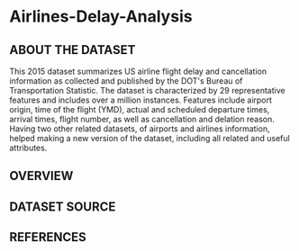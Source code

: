 # Airlines-Delay-Analysis

## ABOUT THE DATASET
This 2015 dataset summarizes US airline flight delay and cancellation information as collected and published by the DOT's Bureau of Transportation Statistic. The dataset is characterized by 29 representative features and includes over a million instances. Features include airport origin, time of the flight (YMD), actual and scheduled departure times, arrival times, flight number, as well as cancellation and delation reason.
Having two other related datasets, of airports and airlines information, helped making a new version of the dataset, including all related and useful attributes.

## OVERVIEW



## DATASET SOURCE


## REFERENCES